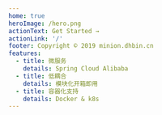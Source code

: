 ```yaml
---
home: true
heroImage: /hero.png
actionText: Get Started →
actionLink: '/'
footer: Copyright © 2019 minion.dhbin.cn
features:
  - title: 微服务
    details: Spring Cloud Alibaba
  - title: 低耦合
    details: 模块化开箱即用
  - title: 容器化支持
    details: Docker & k8s
---
```

